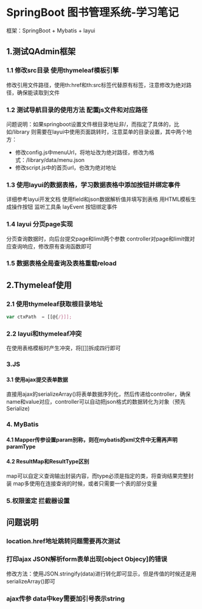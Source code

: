 # SpringBoot 图书管理系统-学习笔记
框架：SpringBoot + Mybatis + layui

## 1.测试QAdmin框架
### 1.1 修改src目录 使用thymeleaf模板引擎

修改引用文件路径，使用th:href和th:src标签代替原有标签，注意修改为绝对路径，确保能读取到文件

### 1.2 测试导航目录的使用方法 配置js文件和对应路径
问题说明：如果springboot设置文件根目录地址非/，而指定了具体的，比如/library
则需要在layui中使用页面跳转时，注意菜单的目录设置，其中两个地方：
* 修改config.js中menuUrl，将地址改为绝对路径，修改为格式：/library/data/menu.json
* 修改script.js中的首页url，也改为绝对地址

### 1.3 使用layui的数据表格，学习数据表格中添加按钮并绑定事件
详细参考layui开发文档
使用field和json数据解析值并填写到表格
用HTML模板生成操作按钮
监听工具条 layEvent 按钮绑定事件

### 1.4 layui 分页page实现
分页查询数据时，向后台提交page和limit两个参数
controller对page和limit做对应查询响应，修改原有查询函数即可

### 1.5 数据表格全局查询及表格重载reload

## 2.Thymeleaf使用
### 2.1 使用thymeleaf获取根目录地址

```javascript
var ctxPath  = [[@{/}]];
```

### 2.2 layui和thymeleaf冲突
在使用表格模板时产生冲突，将[[]]拆成四行即可

### 3.JS
#### 3.1 使用ajax提交表单数据
直接用ajax的serializeArray()将表单数据序列化，然后传递给controller，确保name和value对应，controller可以自动把json格式的数据转化为对象（预先Serialize)

### 4. MyBatis
#### 4.1 Mapper传参设置param别称，则在mybatis的xml文件中无需再声明paramType

#### 4.2 ResultMap和ResultType区别
map可以自定义查询输出封装内容，而type必须是指定的类，将查询结果完整封装
map多使用在连接查询的时候，或者只需要一个表的部分变量


### 5.权限鉴定 拦截器设置


## 问题说明
### location.href地址跳转问题需要再次测试

### 打印ajax JSON解析form表单出现[object Objecy]的错误
修改方法：使用JSON.stringify(data)进行转化即可显示，但是传值的时候还是用serializeArray()即可

### ajax传参 data中key需要加引号表示string